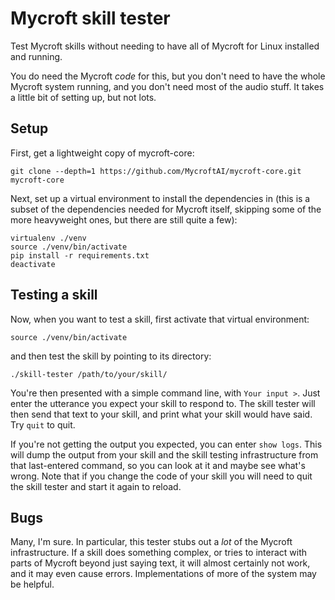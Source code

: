 # Mycroft skill tester

Test Mycroft skills without needing to have all of Mycroft for Linux installed and running.

You do need the Mycroft _code_ for this, but you don't need to have the whole Mycroft system running, and you don't need most of the audio stuff. It takes a little bit of setting up, but not lots.

## Setup

First, get a lightweight copy of mycroft-core:

`git clone --depth=1 https://github.com/MycroftAI/mycroft-core.git mycroft-core`

Next, set up a virtual environment to install the dependencies in (this is a subset of the dependencies needed for Mycroft itself, skipping some of the more heavyweight ones, but there are still quite a few):

```
virtualenv ./venv
source ./venv/bin/activate
pip install -r requirements.txt 
deactivate
```

## Testing a skill

Now, when you want to test a skill, first activate that virtual environment:

`source ./venv/bin/activate`

and then test the skill by pointing to its directory:

`./skill-tester /path/to/your/skill/`

You're then presented with a simple command line, with `Your input >`. Just enter the utterance you expect your skill to respond to. The skill tester will then send that text to your skill, and print what your skill would have said. Try `quit` to quit.

If you're not getting the output you expected, you can enter `show logs`. This will dump the output from your skill and the skill testing infrastructure from that last-entered command, so you can look at it and maybe see what's wrong. Note that if you change the code of your skill you will need to quit the skill tester and start it again to reload.

## Bugs

Many, I'm sure. In particular, this tester stubs out a _lot_ of the Mycroft infrastructure. If a skill does something complex, or tries to interact with parts of Mycroft beyond just saying text, it will almost certainly not work, and it may even cause errors. Implementations of more of the system may be helpful.
